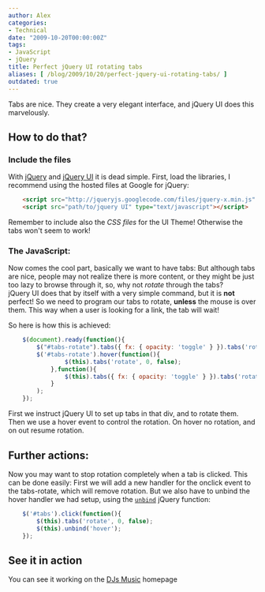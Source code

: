 ```yaml
---
author: Alex
categories:
- Technical
date: "2009-10-20T00:00:00Z"
tags:
- JavaScript
- jQuery
title: Perfect jQuery UI rotating tabs
aliases: [ /blog/2009/10/20/perfect-jquery-ui-rotating-tabs/ ]
outdated: true
---
```


Tabs are nice. They create a very elegant interface, and jQuery UI does this marvelously.

## How to do that?

### Include the files

With [jQuery][2] and [jQuery UI][3] it is dead simple. First, load the libraries, I recommend using the hosted files at Google for jQuery:

[2]: http://jquery.com/
[3]: http://jqueryui.com/

``` html
	<script src="http://jqueryjs.googlecode.com/files/jquery-x.min.js" type="text/javascript"></script>
	<script src="path/to/jquery UI" type="text/javascript"></script>
```

Remember to include also the *CSS files* for the UI Theme! Otherwise the tabs won\'t seem to work!

### The JavaScript:

Now comes the cool part, basically we want to have tabs: But although tabs are nice, people may not realize there is more content, or they might be just too lazy to browse through it, so, why not *rotate* through the tabs?  
jQuery UI does that by itself with a very simple command, but it is **not** perfect! So we need to program our tabs to rotate, **unless** the mouse is over them. This way when a user is looking for a link, the tab will wait!

So here is how this is achieved:

``` javascript
    $(document).ready(function(){
    	$("#tabs-rotate").tabs({ fx: { opacity: 'toggle' } }).tabs('rotate', 3000);
    	$('#tabs-rotate').hover(function(){
    			$(this).tabs('rotate', 0, false);
    		},function(){
    			$(this).tabs({ fx: { opacity: 'toggle' } }).tabs('rotate', 3000);
    		}
    	);
    });
```

First we instruct jQuery UI to set up tabs in that div, and to rotate them. Then we use a hover event to control the rotation. On hover no rotation, and on out resume rotation.

## Further actions:

Now you may want to stop rotation completely when a tab is clicked. This can be done easily: First we will add a new handler for the onclick event to the tabs-rotate, which will remove rotation. But we also have to unbind the hover handler we had setup, using the [`unbind`][7] jQuery function:

 [7]: http://api.jquery.com/unbind/

``` javascript
    $('#tabs').click(function(){
    	$(this).tabs('rotate', 0, false);
    	$(this).unbind('hover');
    });
```

## See it in action

You can see it working on the [DJs Music][8] homepage

 [8]: http://djs-music.com
